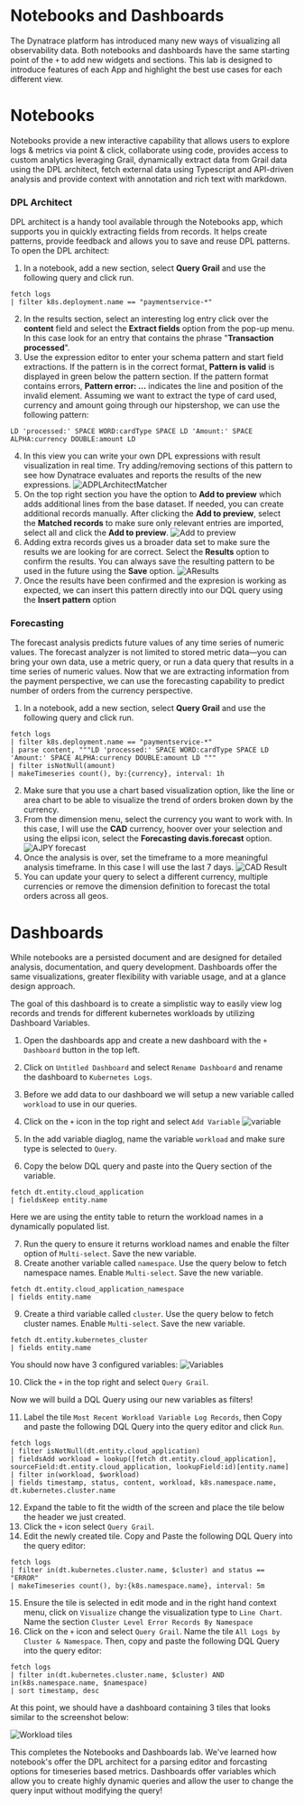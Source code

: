 # Notebooks and Dashboards

The Dynatrace platform has introduced many new ways of visualizing all observability data. Both notebooks and dashboards have the same starting point of the `+` to add new widgets and sections. This lab is designed to introduce features of each App and highlight the best use cases for each different view.


# Notebooks

Notebooks provide a new interactive capability that allows users to explore logs & metrics via point & click, collaborate using code, provides access to custom analytics leveraging Grail, dynamically extract data from Grail data using the DPL architect, fetch external data using Typescript and API-driven analysis and provide context with annotation and rich text with markdown.

### DPL Architect

DPL architect is a handy tool available through the Notebooks app, which supports you in quickly extracting fields from records. It helps create patterns, provide feedback and allows you to save and reuse DPL patterns.
To open the DPL architect:

1. In a notebook, add a new section, select **Query Grail** and use the following query and click run.

```
fetch logs
| filter k8s.deployment.name == "paymentservice-*"
```

2. In the results section, select an interesting log entry click over the **content** field and select the **Extract fields** option from the pop-up menu. In this case look for an entry that contains the phrase "**Transaction processed**".
3. Use the expression editor to enter your schema pattern and start field extractions. If the pattern is in the correct format, **Pattern is valid** is displayed in green below the pattern section. If the pattern format contains errors, **Pattern error: …** indicates the line and position of the invalid element. Assuming we want to extract the type of card used, currency and amount going through our hipstershop, we can use the following pattern:

```
LD 'processed:' SPACE WORD:cardType SPACE LD 'Amount:' SPACE ALPHA:currency DOUBLE:amount LD
```

4. In this view you can write your own DPL expressions with result visualization in real time. Try adding/removing sections of this pattern to see how Dynatrace evaluates and reports the results of the new expressions.
   ![ADPLArchitectMatcher](../../assets/images/DPLArchitectMatcher.png)
5. On the top right section you have the option to **Add to preview** which adds additional lines from the base dataset. If needed, you can create additional records manually. After clicking the **Add to preview**, select the **Matched records** to make sure only relevant entries are imported, select all and click the **Add to preview**.
   ![Add to preview](../../assets/images/DPLAddtoPreview.png)
6. Adding extra records gives us a broader data set to make sure the results we are looking for are correct. Select the **Results** option to confirm the results. You can always save the resulting pattern to be used in the future using the **Save** option.
   ![AResults](../../assets/images/DPLResults.png)
7. Once the results have been confirmed and the expresion is working as expected, we can insert this pattern directly into our DQL query using the **Insert pattern** option

### Forecasting

The forecast analysis predicts future values of any time series of numeric values. The forecast analyzer is not limited to stored metric data—you can bring your own data, use a metric query, or run a data query that results in a time series of numeric values. Now that we are extracting information from the payment perspective, we can use the forecasting capability to predict number of orders from the currency perspective.

1. In a notebook, add a new section, select **Query Grail** and use the following query and click run.

```
fetch logs
| filter k8s.deployment.name == "paymentservice-*"
| parse content, """LD 'processed:' SPACE WORD:cardType SPACE LD 'Amount:' SPACE ALPHA:currency DOUBLE:amount LD """
| filter isNotNull(amount)
| makeTimeseries count(), by:{currency}, interval: 1h
```

2. Make sure that you use a chart based visualization option, like the line or area chart to be able to visualize the trend of orders broken down by the currency.
3. From the dimension menu, select the currency you want to work with. In this case, I will use the **CAD** currency, hoover over your selection and using the elipsi icon, select the **Forecasting davis.forecast** option.
   ![AJPY forecast](../../assets/images/JPYForecasting.png)
4. Once the analysis is over, set the timeframe to a more meaningful analysis timeframe. In this case I will use the last 7 days.
   ![CAD Result](../../assets/images/CADResult.png)
5. You can update your query to select a different currency, multiple currencies or remove the dimension definition to forecast the total orders across all geos.

# Dashboards

While notebooks are a persisted document and are designed for detailed analysis, documentation, and query development. Dashboards offer the same visualizations, greater flexibility with variable usage, and at a glance design approach.

The goal of this dashboard is to create a simplistic way to easily view log records and trends for different kubernetes workloads by utilizing Dashboard Variables.

1. Open the dashboards app and create a new dashboard with the `+ Dashboard` button in the top left.
2. Click on `Untitled Dashboard` and select `Rename Dashboard` and rename the dashboard to `Kubernetes Logs`.
3. Before we add data to our dashboard we will setup a new variable called `workload` to use in our queries.

4. Click on the `+` icon in the top right and select `Add Variable`
   ![variable](../../assets/images/variable_button.png)
5. In the add variable diaglog, name the variable `workload` and make sure type is selected to `Query`.
6. Copy the below DQL query and paste into the Query section of the variable.

```
fetch dt.entity.cloud_application
| fieldsKeep entity.name
```

Here we are using the entity table to return the workload names in a dynamically populated list.

7. Run the query to ensure it returns workload names and enable the filter option of `Multi-select`. Save the new variable.
8. Create another variable called `namespace`. Use the query below to fetch namespace names. Enable `Multi-select`. Save the new variable.

```
fetch dt.entity.cloud_application_namespace
| fields entity.name
```

9. Create a third variable called `cluster`. Use the query below to fetch cluster names. Enable `Multi-select`. Save the new variable.

```
fetch dt.entity.kubernetes_cluster
| fields entity.name
```

You should now have 3 configured variables:
![Variables](../../assets/images/variables.png)

10. Click the `+` in the top right and select `Query Grail`.

Now we will build a DQL Query using our new variables as filters!

11. Label the tile `Most Recent Workload Variable Log Records`, then Copy and paste the following DQL Query into the query editor and click `Run`.

```
fetch logs
| filter isNotNull(dt.entity.cloud_application)
| fieldsAdd workload = lookup([fetch dt.entity.cloud_application], sourceField:dt.entity.cloud_application, lookupField:id)[entity.name]
| filter in(workload, $workload)
| fields timestamp, status, content, workload, k8s.namespace.name, dt.kubernetes.cluster.name
```

12. Expand the table to fit the width of the screen and place the tile below the header we just created.
13. Click the `+` icon select `Query Grail`.
14. Edit the newly created tile. Copy and Paste the following DQL Query into the query editor:

```
fetch logs
| filter in(dt.kubernetes.cluster.name, $cluster) and status == "ERROR"
| makeTimeseries count(), by:{k8s.namespace.name}, interval: 5m
```

15. Ensure the tile is selected in edit mode and in the right hand context menu, click on `Visualize` change the visualization type to `Line Chart`. Name the section `Cluster Level Error Records By Namespace`
16. Click on the `+` icon and select `Query Grail`. Name the tile `All Logs by Cluster & Namespace`. Then, copy and paste the following DQL Query into the query editor:

```
fetch logs
| filter in(dt.kubernetes.cluster.name, $cluster) AND in(k8s.namespace.name, $namespace)
| sort timestamp, desc
```

At this point, we should have a dashboard containing 3 tiles that looks similar to the screenshot below:

![Workload tiles](../../assets/images/Kubernetes%20Logs%20Dashboard.png)

This completes the Notebooks and Dashboards lab. We've learned how notebook's offer the DPL architect for a parsing editor and forcasting options for timeseries based metrics. Dashboards offer variables which allow you to create highly dynamic queries and allow the user to change the query input without modifying the query!
